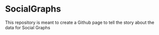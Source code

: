 # SocialGraphs
This repository is meant to create a Github page to tell the story about the data for Social Graphs
